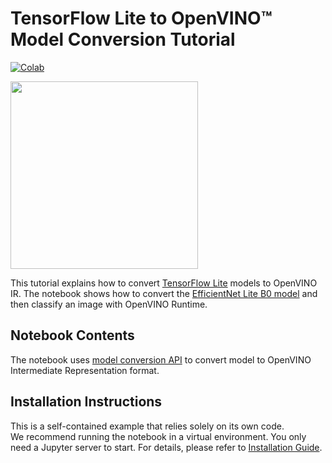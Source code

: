 # TensorFlow Lite to OpenVINO™ Model Conversion Tutorial
[![Colab](https://colab.research.google.com/assets/colab-badge.svg)](https://colab.research.google.com/github/openvinotoolkit/openvino_notebooks/blob/master/notebooks/tflite-to-openvino/tflite-to-openvino.ipynb)

<img src="https://github.com/openvinotoolkit/openvino_notebooks/assets/29454499/581d8354-1615-453c-9825-ac1a0b937a73" width=300>

This tutorial explains how to convert [TensorFlow Lite](https://www.tensorflow.org/lite/guide) models to OpenVINO IR. The notebook shows how to convert the [EfficientNet Lite B0 model](https://tfhub.dev/tensorflow/lite-model/efficientnet/lite0/fp32/2) and then classify an image with OpenVINO Runtime.

## Notebook Contents

The notebook uses [model conversion API](https://docs.openvino.ai/2024/openvino-workflow/model-preparation.html) to convert model to OpenVINO Intermediate Representation format.

## Installation Instructions

This is a self-contained example that relies solely on its own code.</br>
We recommend  running the notebook in a virtual environment. You only need a Jupyter server to start.
For details, please refer to [Installation Guide](../../README.md).
